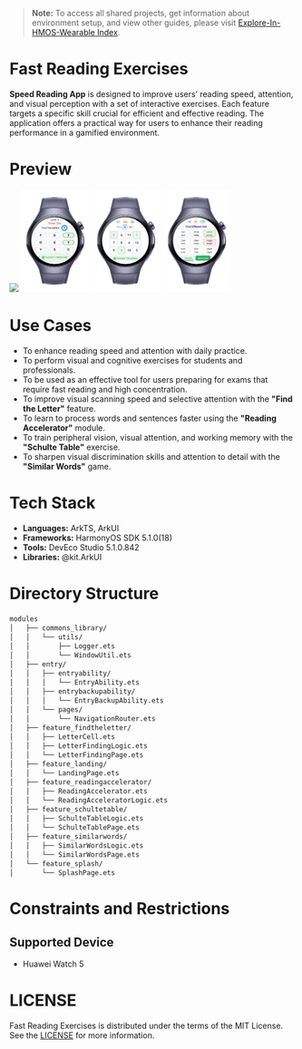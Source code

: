 > **Note:** To access all shared projects, get information about environment setup, and view other guides, please visit [Explore-In-HMOS-Wearable Index](https://github.com/Explore-In-HMOS-Wearable/hmos-index).

# Fast Reading Exercises

**Speed Reading App** is designed to improve users’ reading speed, attention, and visual perception with a set of interactive exercises. Each feature targets a specific skill crucial for efficient and effective reading. The application offers a practical way for users to enhance their reading performance in a gamified environment.

# Preview

<div>
  <img src="Images/1.gif" width="24%">
  <img src="Images/2.png" width="24%">
  <img src="Images/3.png" width="24%">
  <img src="Images/4.png" width="24%">
</div>

# Use Cases

* To enhance reading speed and attention with daily practice.
* To perform visual and cognitive exercises for students and professionals.
* To be used as an effective tool for users preparing for exams that require fast reading and high concentration.
* To improve visual scanning speed and selective attention with the **"Find the Letter"** feature.
* To learn to process words and sentences faster using the **"Reading Accelerator"** module.
* To train peripheral vision, visual attention, and working memory with the **"Schulte Table"** exercise.
* To sharpen visual discrimination skills and attention to detail with the **"Similar Words"** game.

# Tech Stack

* **Languages:** ArkTS, ArkUI
* **Frameworks:** HarmonyOS SDK 5.1.0(18)
* **Tools:** DevEco Studio 5.1.0.842
* **Libraries:** @kit.ArkUI

# Directory Structure

```
modules
│   ├── commons_library/
│   │   └── utils/
│   │       ├── Logger.ets
│   │       └── WindowUtil.ets
│   ├── entry/
│   │   ├── entryability/
│   │   │   └── EntryAbility.ets
│   │   ├── entrybackupability/
│   │   │   └── EntryBackupAbility.ets
│   │   └── pages/
│   │       └── NavigationRouter.ets
│   ├── feature_findtheletter/
│   │   ├── LetterCell.ets
│   │   ├── LetterFindingLogic.ets
│   │   └── LetterFindingPage.ets
│   ├── feature_landing/
│   │   └── LandingPage.ets
│   ├── feature_readingaccelerator/
│   │   ├── ReadingAccelerator.ets
│   │   └── ReadingAcceleratorLogic.ets
│   ├── feature_schultetable/
│   │   ├── SchulteTableLogic.ets
│   │   └── SchulteTablePage.ets
│   ├── feature_similarwords/
│   │   ├── SimilarWordsLogic.ets
│   │   └── SimilarWordsPage.ets
│   └── feature_splash/
│       └── SplashPage.ets
```
# Constraints and Restrictions

## Supported Device 

* Huawei Watch 5

# LICENSE

Fast Reading Exercises is distributed under the terms of the MIT License.
See the [LICENSE](LICENSE) for more information.
